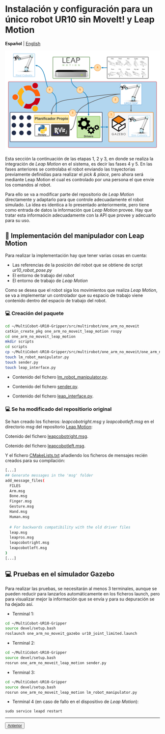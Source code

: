 # Instalación y configuración para un único robot UR10 sin MoveIt! y Leap Motion

**Español** | [English](https://github.com/Serru/MultiCobot-UR10-Gripper/blob/main/doc/no_moveit/ENG/one_arm_no_moveit_lm.md)

![image](/doc/imgs_md/Diseno-no-moveit-general-un-cobot-leap-motion.png  "Cargado el modelo URDF del robot UR10")

Esta sección la continuación de las etapas 1, 2 y 3, en donde se realiza la integración de *Leap Motion* en el sistema, es decir las fases 4 y 5. En las fases anteriores se controlaba el robot enviando las trayectorias previamente definidias para realizar el *pick & place*, pero ahora será mediante Leap Motion el cual es controlado por una persona el que envie los comandos al robot.

Para ello se va a modificar parte del repositorio de *Leap Motion* directamente y adaptarlo para que controle adecuadamente el robot simulado. La idea es identica a lo presentado anteriormente, pero tiene como entrada de datos la información que *Leap Motion* provee. Hay que tratar esta informaócin adecuadamente con la API que provee y adecuarlo para su uso.

## :book: Implementación del manipulador con Leap Motion

Para realizar la implementación hay que tener varias cosas en cuenta:

- Las referencias de la posición del robot que se obtiene de script *ur10_robot_pose.py*
- El entorno de trabajo del *robot*
- El entorno de trabajo de *Leap Motion*

Como se desea que el robot siga los movimientos que realiza *Leap Motion*, se va a implementar un controlador que su espacio de trabajo viene contenido dentro del espacio de trabajo del robot.

### :computer: Creación del paquete
```bash
cd ~/MultiCobot-UR10-Gripper/src/multirobot/one_arm_no_moveit
catkin_create_pkg one_arm_no_moveit_leap_motion rospy
cd one_arm_no_moveit_leap_motion
mkdir scripts
cd scripts
cp ~/MultiCobot-UR10-Gripper/src/multirobot/one_arm_no_moveit/one_arm_no_moveit_manipulator/scripts/kinematics_utils.py .
touch lm_robot_manipulator.py
touch sender.py
touch leap_interface.py
```

- Contenido del fichero [lm_robot_manipulator.py](https://github.com/Serru/MultiCobot-UR10-Gripper/blob/main/src/multirobot/one_arm_no_moveit/one_arm_no_moveit_leap_motion/scripts/lm_robot_manipulator.py).

- Contenido del fichero [sender.py](https://github.com/Serru/MultiCobot-UR10-Gripper/blob/main/src/multirobot/one_arm_no_moveit/one_arm_no_moveit_leap_motion/scripts/sender.py).

- Contenido del fichero [leap_interface.py](https://github.com/Serru/MultiCobot-UR10-Gripper/blob/main/src/multirobot/one_arm_no_moveit/one_arm_no_moveit_leap_motion/scripts/leap_interface.py).

### :computer: Se ha modificado del repositiorio original

Se han creado los ficheros: *leapcobotright.msg* y *leapcobotleft.msg* en el directorio *msg* del repositorio [Leap Motion](https://github.com/Serru/MultiCobot-UR10-Gripper/tree/main/src/leap_motion):

Cotenido del fichero [leapcobotright.msg](https://github.com/Serru/MultiCobot-UR10-Gripper/blob/main/src/leap_motion/msg/leapcobotright.msg).

Cotenido del fichero [leapcobotleft.msg](https://github.com/Serru/MultiCobot-UR10-Gripper/blob/main/src/leap_motion/msg/leapcobotleft.msg).

Y el fichero [CMakeLists.txt](https://github.com/Serru/MultiCobot-UR10-Gripper/blob/main/src/leap_motion/CMakeLists.txt) añadiendo los ficheros de mensajes recién creados para su compilación:
```bash
[...]
## Generate messages in the 'msg' folder
add_message_files(
  FILES
  Arm.msg
  Bone.msg
  Finger.msg
  Gesture.msg
  Hand.msg
  Human.msg

  # For backwards compatibility with the old driver files
  leap.msg
  leapros.msg
  leapcobotright.msg
  leapcobotleft.msg
)
[...]
```

## :computer: Pruebas en el simulador Gazebo
Para realizar las pruebas, se necesitarán al menos 3 terminales, aunque se pueden reducir para lanzarlos automáticamente en los ficheros launch, pero para visualizar mejor la información que se envía y para su depuración se ha dejado así.

- Terminal 1:
```bash
cd ~/MultiCobot-UR10-Gripper
source devel/setup.bash
roslaunch one_arm_no_moveit_gazebo ur10_joint_limited.launch
```

- Terminal 2:
```bash
cd ~/MultiCobot-UR10-Gripper
source devel/setup.bash
rosrun one_arm_no_moveit_leap_motion sender.py
```

- Terminal 3:
```bash
cd ~/MultiCobot-UR10-Gripper
source devel/setup.bash
rosrun one_arm_no_moveit_leap_motion lm_robot_manipulator.py 
```

- Terminal 4 (en caso de fallo en el dispositivo de *Leap Motion*):
```{bash}
sudo service leapd restart
```

---

<div>
  <p align="left">
    <button name="button">
                <a rel="license" href="https://github.com/Serru/MultiCobot-UR10-Gripper/blob/main/doc/design-lm.md">Anterior</a>
    </button>
  </p>
</div>